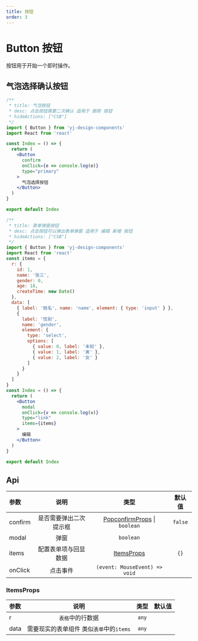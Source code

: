 ```yaml
---
title: 按钮
order: 3
---
```


# Button 按钮

按钮用于开始一个即时操作。

## 气泡选择确认按钮

```jsx
/**
 * title: 气泡按钮
 * desc: 点击按钮需要二次确认 适用于 删除 按钮
 * hideActions: ["CSB"]
 */
import { Button } from 'yj-design-components'
import React from 'react'

const Index = () => {
  return (
    <Button
      confirm
      onClick={e => console.log(e)}
      type="primary"
    >
      气泡选择按钮
    </Button>
  )
}

export default Index
```

```jsx
/**
 * title: 表单弹窗按钮
 * desc: 点击按钮可以弹出表单弹窗 适用于 编辑 新增 按钮
 * hideActions: ["CSB"]
 */
import { Button } from 'yj-design-components'
import React from 'react'
const items = {
  r: {
    id: 1,
    name: '张三',
    gender: 0,
    age: 18,
    createTime: new Date()
  },
  data: [
    { label: '姓名', name: 'name', element: { type: 'input' } },
    {
      label: '性别',
      name: 'gender',
      element: {
        type: 'select',
        options: [
          { value: 0, label: '未知' },
          { value: 1, label: '男' },
          { value: 2, label: '女' }
        ]
      }
    }
  ]
}
const Index = () => {
  return (
    <Button
      modal
      onClick={v => console.log(v)}
      type="link"
      items={items}
    >
      编辑
    </Button>
  )
}

export default Index
```

## Api

| 参数    |          说明          |                                             类型                                             | 默认值  |
| :------ | :--------------------: | :------------------------------------------------------------------------------------------: | :-----: |
| confirm | 是否需要弹出二次提示框 | [PopconfirmProps](https://ant-design.antgroup.com/components/popconfirm-cn#api) \| `boolean` | `false` |
| modal   |          弹窗          |                                          `boolean`                                           |         |
| items   |  配置表单项与回显数据  |                                  [ItemsProps](#ItemsProps)                                   |  `{}`   |
| onClick |        点击事件        |                                `(event: MouseEvent) => void`                                 |         |

<h3 id="ItemsProps">ItemsProps</h3>

| 参数 |                   说明                   | 类型  | 默认值 |
| :--- | :--------------------------------------: | :---: | :----: |
| r    |             `表格`中的行数据             | `any` |        |
| data | 需要现实的表单组件 类似`表单`中的`items` | `any` |        |
